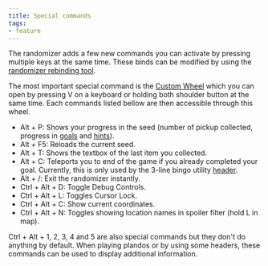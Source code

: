 ```yaml
---
title: Special commands
tags:
- feature
---
```


The randomizer adds a few new commands you can activate by pressing multiple keys at the same time. These binds can be modified by using the [randomizer rebinding tool](/features/keybinds).

The most important special command is the [Custom Wheel](/features/custom-wheel) which you can open by pressing V on a keyboard or holding both shoulder button at the same time. Each commands listed bellow are then accessible through this wheel.

* Alt + P: Shows your progress in the seed (number of pickup collected, progress in [goals](/seedgen/goals) and [hints](/features/hints)).
* Alt + F5: Reloads the current seed.
* Alt + T: Shows the textbox of the last item you collected.
* Alt + C: Teleports you to end of the game if you already completed your goal. Currently, this is only used by the 3-line bingo utility [header](/seedgen/headers).
* Alt + /: Exit the randomizer instantly.
* Ctrl + Alt + D: Toggle Debug Controls.
* Ctrl + Alt + L: Toggles Cursor Lock.
* Ctrl + Alt + C: Show current coordinates.
* Ctrl + Alt + N: Toggles showing location names in spoiler filter (hold L in map).

Ctrl + Alt + 1, 2, 3, 4 and 5 are also special commands but they don't do anything by default. When playing plandos or by using some headers, these commands can be used to display additional information.
